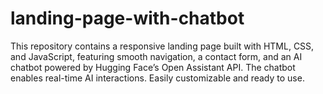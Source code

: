 # landing-page-with-chatbot
This repository contains a responsive landing page built with HTML, CSS, and JavaScript, featuring smooth navigation, a contact form, and an AI chatbot powered by Hugging Face’s Open Assistant API. The chatbot enables real-time AI interactions. Easily customizable and ready to use. 
